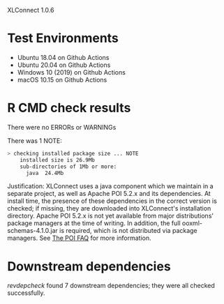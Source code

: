 XLConnect 1.0.6
# Test Environments

* Ubuntu 18.04 on Github Actions
* Ubuntu 20.04 on Github Actions
* Windows 10 (2019) on Github Actions
* macOS 10.15 on Github Actions

# R CMD check results

There were no ERRORs or WARNINGs

There was 1 NOTE:

```sh
> checking installed package size ... NOTE
    installed size is 26.9Mb
    sub-directories of 1Mb or more:
      java  24.4Mb
```

Justification: XLConnect uses a java component which we maintain in a separate project, as well as Apache POI 5.2.x and its dependencies. At install time, the presence of these dependencies in the correct version is checked; if missing, they are downloaded into XLConnect's installation directory. Apache POI 5.2.x is not yet available from major distributions' package managers at the time of writing. In addition, the full ooxml-schemas-4.1.0.jar is required, which is not distributed via package managers. See [The POI FAQ](https://poi.apache.org/help/faq.html#faq-N10109) for more information.

# Downstream dependencies

_revdepcheck_ found 7 downstream dependencies; they were all checked successfully.

